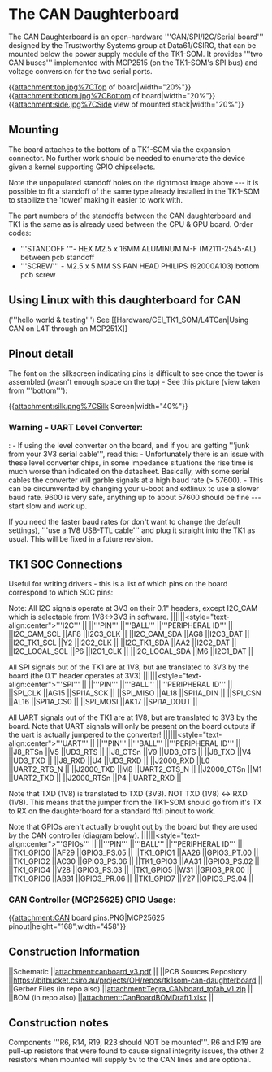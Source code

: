 # The CAN Daughterboard
 The CAN Daughterboard is an open-hardware
'''CAN/SPI/I2C/Serial board''' designed by the Trustworthy Systems group
at Data61/CSIRO, that can be mounted below the power supply module of
the TK1-SOM. It provides '''two CAN buses''' implemented with MCP2515
(on the TK1-SOM's SPI bus) and voltage conversion for the two serial
ports.

{{<attachment:top.jpg%7CTop> of board|width="20%"}}
{{<attachment:bottom.jpg%7CBottom> of board|width="20%"}}
{{<attachment:side.jpg%7CSide> view of mounted stack|width="20%"}}

## Mounting
 The board attaches to the bottom of a TK1-SOM via the
expansion connector. No further work should be needed to enumerate the
device given a kernel supporting GPIO chipselects.

Note the unpopulated standoff holes on the rightmost image above --- it
is possible to fit a standoff of the same type already installed in the
TK1-SOM to stabilize the 'tower' making it easier to work with.

The part numbers of the standoffs between the CAN daughterboard and TK1
is the same as is already used between the CPU & GPU board. Order codes:

  -   '''STANDOFF '''- HEX M2.5 x 16MM ALUMINUM M-F (M2111-2545-AL)
      between pcb standoff
  -   '''SCREW''' - M2.5 x 5 MM SS PAN HEAD PHILIPS (92000A103) bottom
      pcb screw

## Using Linux with this daughterboard for CAN
 ('''hello world &
testing''') See \[\[Hardware/CEI\_TK1\_SOM/L4TCan|Using CAN on L4T
through an MCP251X\]\]

## Pinout detail
 The font on the silkscreen indicating pins is
difficult to see once the tower is assembled (wasn't enough space on the
top) - See this picture (view taken from '''bottom'''):

{{<attachment:silk.png%7CSilk> Screen|width="40%"}}

### Warning - UART Level Converter:


:   -   If using the level converter on the board, and if you are
        getting '''junk from your 3V3 serial cable''', read this:
    -   Unfortunately there is an issue with these level converter
        chips, in some impedance situations the rise time is much worse
        than indicated on the datasheet. Basically, with some serial
        cables the converter will garble signals at a high baud rate
        (&gt; 57600).
    -   This can be circumvented by changing your u-boot and extlinux to
        use a slower baud rate. 9600 is very safe, anything up to about
        57600 should be fine --- start slow and work up.

If you need the faster baud rates (or don't want to change the default
settings), '''use a 1V8 USB-TTL cable''' and plug it straight into the
TK1 as usual. This will be fixed in a future revision.

## TK1 SOC Connections
 Useful for writing drivers - this is a list of
which pins on the board correspond to which SOC pins:

Note: All I2C signals operate at 3V3 on their 0.1" headers, except
I2C\_CAM which is selectable from 1V8&lt;-&gt;3V3 in software.
||||||&lt;style="text-align:center"&gt;'''I2C''' || ||'''PIN'''
||'''BALL''' ||'''PERIPHERAL ID''' || ||I2C\_CAM\_SCL ||AF8 ||I2C3\_CLK
|| ||I2C\_CAM\_SDA ||AG8 ||I2C3\_DAT || ||I2C\_TK1\_SCL ||Y2 ||I2C2\_CLK
|| ||I2C\_TK1\_SDA ||AA2 ||I2C2\_DAT || ||I2C\_LOCAL\_SCL ||P6
||I2C1\_CLK || ||I2C\_LOCAL\_SDA ||M6 ||I2C1\_DAT ||

All SPI signals out of the TK1 are at 1V8, but are translated to 3V3 by
the board (the 0.1" header operates at 3V3)
||||||&lt;style="text-align:center"&gt;'''SPI''' || ||'''PIN'''
||'''BALL''' ||'''PERIPHERAL ID''' || ||SPI\_CLK ||AG15 ||SPI1A\_SCK ||
||SPI\_MISO ||AL18 ||SPI1A\_DIN || ||SPI\_CSN ||AL16 ||SPI1A\_CS0 ||
||SPI\_MOSI ||AK17 ||SPI1A\_DOUT ||

All UART signals out of the TK1 are at 1V8, but are translated to 3V3 by
the board. Note that UART signals will only be present on the board
outputs if the uart is actually jumpered to the converter!
||||||&lt;style="text-align:center"&gt;'''UART''' || ||'''PIN'''
||'''BALL''' ||'''PERIPHERAL ID''' || ||J8\_RTSn ||V5 ||UD3\_RTS ||
||J8\_CTSn ||V9 ||UD3\_CTS || ||J8\_TXD ||V4 ||UD3\_TXD || ||J8\_RXD
||U4 ||UD3\_RXD || ||J2000\_RXD ||L0 ||UART2\_RTS\_N || ||J2000\_TXD
||M8 ||UART2\_CTS\_N || ||J2000\_CTSn ||M1 ||UART2\_TXD || ||J2000\_RTSn
||P4 ||UART2\_RXD ||

Note that TXD (1V8) is translated to TXD (3V3). NOT TXD (1V8) &lt;-&gt;
RXD (1V8). This means that the jumper from the TK1-SOM should go from
it's TX to RX on the daughterboard for a standard ftdi pinout to work.

Note that GPIOs aren't actually brought out by the board but they are
used by the CAN controller (diagram below).
||||||&lt;style="text-align:center"&gt;'''GPIOs''' || ||'''PIN'''
||'''BALL''' ||'''PERIPHERAL ID''' || ||TK1\_GPIO0 ||AF29 ||GPIO3\_PS.05
|| ||TK1\_GPIO1 ||AA26 ||GPIO3\_PT.00 || ||TK1\_GPIO2 ||AC30
||GPIO3\_PS.06 || ||TK1\_GPIO3 ||AA31 ||GPIO3\_PS.02 || ||TK1\_GPIO4
||V28 ||GPIO3\_PS.03 || ||TK1\_GPIO5 ||W31 ||GPIO3\_PR.00 ||
||TK1\_GPIO6 ||AB31 ||GPIO3\_PR.06 || ||TK1\_GPIO7 ||Y27 ||GPIO3\_PS.04
||

### CAN Controller (MCP25625) GPIO Usage:
 {{<attachment:CAN> board
pins.PNG|MCP25625 pinout|height="168",width="458"}}

## Construction Information
 ||Schematic
||[<attachment:canboard_v3.pdf>](../<attachment:canboard_v3.pdf>) || ||PCB Sources Repository
||<https://bitbucket.csiro.au/projects/OH/repos/tk1som-can-daughterboard>
|| ||Gerber Files (in repo also)
||[<attachment:Tegra_CANboard_tofab_v1.zip>](../<attachment:Tegra_CANboard_tofab_v1.zip>) || ||BOM (in repo
also) ||[<attachment:CanBoardBOMDraft1.xlsx>](../<attachment:CanBoardBOMDraft1.xlsx>) ||

## Construction notes
 Components '''R6, R14, R19, R23 should NOT be
mounted'''. R6 and R19 are pull-up resistors that were found to cause
signal integrity issues, the other 2 resistors when mounted will supply
5v to the CAN lines and are optional.
